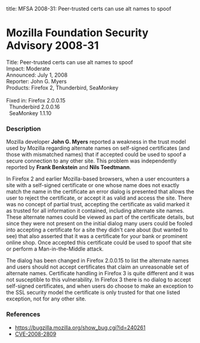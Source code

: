title: MFSA 2008-31: Peer-trusted certs can use alt names to spoof

<h1>Mozilla Foundation Security Advisory 2008-31</h1>

<p>
<span class="label">Title:</span>      Peer-trusted certs can use alt names to spoof<br/>
<span class="label">Impact:</span>     Moderate<br/>
<span class="label">Announced:</span>  July 1, 2008<br/>
<span class="label">Reporter:</span>   John G. Myers<br/>
<span class="label">Products:</span>   Firefox 2, Thunderbird, SeaMonkey<br/>
<br/>
<span class="label">Fixed in:</span>   Firefox 2.0.0.15<br/>
<span class="label">&#160;</span>      Thunderbird 2.0.0.16<br/>
<span class="label">&#160;</span>      SeaMonkey 1.1.10<br/>
</p>


<h3>Description</h3>

<p>Mozilla developer <strong>John G. Myers</strong> reported a weakness in
the trust model used by Mozilla regarding alternate names on self-signed
certificates (and those with mismatched names) that if accepted could
be used to spoof a secure connection to any other site. This problem was
independently reported by <strong>Frank Benkstein</strong> and
<strong>Nils Toedtmann</strong>.</p>

<p>In Firefox 2 and earlier Mozilla-based browsers, when a user encounters a
site with a self-signed certificate or one whose name does not exactly match
the name in the certificate an error dialog is presented that allows the user
to reject the certificate, or accept it as valid and access the site.
There was no concept of partial trust, accepting the certificate as valid
marked it as trusted for all information it contained, including alternate
site names. These alternate names could be viewed as part of the certificate
details, but since they were not present on the initial dialog many users
could be fooled into accepting a certificate for a site they didn't care about
(but wanted to see) that also asserted that it was a certificate for your bank
or prominent online shop. Once accepted this certificate could be used to
spoof that site or perform a Man-in-the-Middle attack.</p>

<p>The dialog has been changed in Firefox 2.0.0.15 to list the alternate
names and users should not accept certificates that claim an unreasonable
set of alternate names. Certificate handling in Firefox 3 is quite different
and it was not susceptible to this vulnerability. In Firefox 3 there is no
dialog to accept self-signed certificates, and when users do choose to make
an exception to the SSL security model the certificate is only trusted
for that one listed exception, not for any other site.</p>


<h3>References</h3>

<ul>
  <li><a href="https://bugzilla.mozilla.org/show_bug.cgi?id=240261">https://bugzilla.mozilla.org/show_bug.cgi?id=240261</a></li>
  <li><a class="ex-ref" href="http://cve.mitre.org/cgi-bin/cvename.cgi?name=CVE-2008-2809">CVE-2008-2809</a></li>

</ul>




